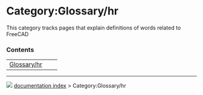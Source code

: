 # Category:Glossary/hr
This category tracks pages that explain definitions of words related to FreeCAD

### Contents

|     |     |     |
| --- | --- | --- |
| [Glossary/hr](Glossary/hr.md) |



---
![](images/Button_right.svg) [documentation index](../README.md) > Category:Glossary/hr
